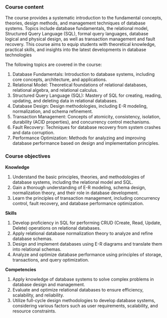 ### **Course content**

The course provides a systematic introduction to the fundamental concepts, theories, design methods, and management techniques of database systems. Topics include database fundamentals, the relational model, Structured Query Language (SQL), formal query languages, database logical and physical design, as well as transaction management and fault recovery. This course aims to equip students with theoretical knowledge, practical skills, and insights into the latest developments in database technologies

The following topics are covered in the course:

1. Database Fundamentals: Introduction to database systems, including core concepts, architecture, and applications.
2. Relational Model: Theoretical foundations of relational databases, relational algebra, and relational calculus.
3. Structured Query Language (SQL): Mastery of SQL for creating, reading, updating, and deleting data in relational databases.
4. Database Design: Design methodologies, including E-R modeling, normalization, and schema refinement.
5. Transaction Management: Concepts of atomicity, consistency, isolation, durability (ACID properties), and concurrency control mechanisms.
6. Fault Recovery: Techniques for database recovery from system crashes and data corruption.
7. Performance Optimization: Methods for analyzing and improving database performance based on design and implementation principles.

### **Course objectives**

**Knowledge**

1. Understand the basic principles, theories, and methodologies of database systems, including the relational model and SQL.
2. Gain a thorough understanding of E-R modeling, schema design, normalization theory, and their role in database development.
3. Learn the principles of transaction management, including concurrency control, fault recovery, and database performance optimization.

**Skills**

1. Develop proficiency in SQL for performing CRUD (Create, Read, Update, Delete) operations on relational databases.
2. Apply relational database normalization theory to analyze and refine database schemas.
3. Design and implement databases using E-R diagrams and translate them into relational schemas.
4. Analyze and optimize database performance using principles of storage, transactions, and query optimization.

**Competencies**

1. Apply knowledge of database systems to solve complex problems in database design and management.
2. Evaluate and optimize relational databases to ensure efficiency, scalability, and reliability.
3. Utilize full-cycle design methodologies to develop database systems, considering various factors such as user requirements, scalability, and resource constraints.
